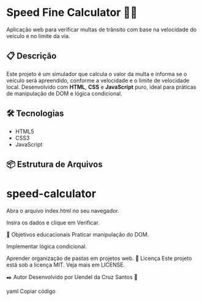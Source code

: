 # Speed Fine Calculator 🚗💨

Aplicação web para verificar multas de trânsito com base na velocidade do veículo e no limite da via.

## 📋 Descrição

Este projeto é um simulador que calcula o valor da multa e informa se o veículo será apreendido, conforme a velocidade e o limite de velocidade local. Desenvolvido com **HTML**, **CSS** e **JavaScript** puro, ideal para práticas de manipulação de DOM e lógica condicional.

## 🛠️ Tecnologias

- HTML5
- CSS3
- JavaScript

## 📦 Estrutura de Arquivos

# speed-calculator
Abra o arquivo index.html no seu navegador.

Insira os dados e clique em Verificar.

🎯 Objetivos educacionais
Praticar manipulação do DOM.

Implementar lógica condicional.

Aprender organização de pastas em projetos web.
📝 Licença
Este projeto está sob a licença MIT. Veja mais em LICENSE.

✒️ Autor
Desenvolvido por Uendel da Cruz Santos 🚀

yaml
Copiar código
